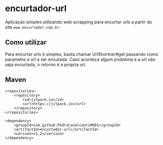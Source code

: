 
# encurtador-url

Aplicação simples utilizando web scrapping para encurtar urls a partir do site `www.encurtador.com.br`.




## Como utilizar

Para encurtar urls é simples, basta chamar UrlShortner#get passando como parametro a url a ser encutada. Caso aconteça algum problema e a url não seja encurtada, o retorno é a propria url.


## Maven
	<repositories>
		<repository>
		    <id>jitpack.io</id>
		    <url>https://jitpack.io</url>
		</repository>
	</repositories>

    <dependency>
	    <groupId>com.github.PedroCavalcanti0001</groupId>
	    <artifactId>encurtador-url</artifactId>
	    <version>v1.2</version>
	</dependency>
